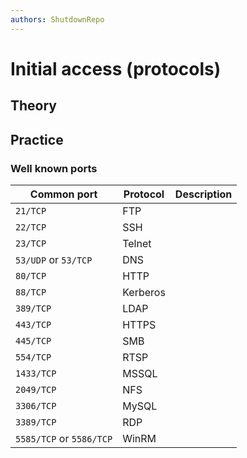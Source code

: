 ```yaml
---
authors: ShutdownRepo
---
```


# Initial access (protocols)

## Theory

## Practice

### Well known ports

| Common port | Protocol | Description |
| ------------------------ | -------- | ----------- |
| `21/TCP` | FTP | |
| `22/TCP` | SSH | |
| `23/TCP` | Telnet | |
| `53/UDP` or `53/TCP` | DNS | |
| `80/TCP` | HTTP | |
| `88/TCP` | Kerberos | |
| `389/TCP` | LDAP | |
| `443/TCP` | HTTPS | |
| `445/TCP` | SMB | |
| `554/TCP` | RTSP | |
| `1433/TCP` | MSSQL | |
| `2049/TCP` | NFS | |
| `3306/TCP` | MySQL | |
| `3389/TCP` | RDP | |
| `5585/TCP` or `5586/TCP` | WinRM | |
